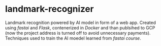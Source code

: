 # landmark-recognizer
 Landmark recognition powered by AI model in form of a web app. Created using *fastai* and *Flask*, contenerized in *Docker* and than publsihed to GCP (now the project address is turned off to avoid unnecessary payments). Techniques used to train the AI moedel learned from *fastai course*.
